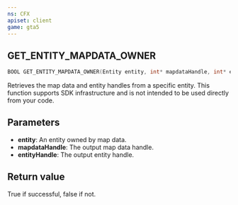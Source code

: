 ```yaml
---
ns: CFX
apiset: client
game: gta5
---
```

## GET_ENTITY_MAPDATA_OWNER

```c
BOOL GET_ENTITY_MAPDATA_OWNER(Entity entity, int* mapdataHandle, int* entityHandle);
```

Retrieves the map data and entity handles from a specific entity.
This function supports SDK infrastructure and is not intended to be used directly from your code.

## Parameters
* **entity**: An entity owned by map data.
* **mapdataHandle**: The output map data handle.
* **entityHandle**: The output entity handle.

## Return value
True if successful, false if not.
